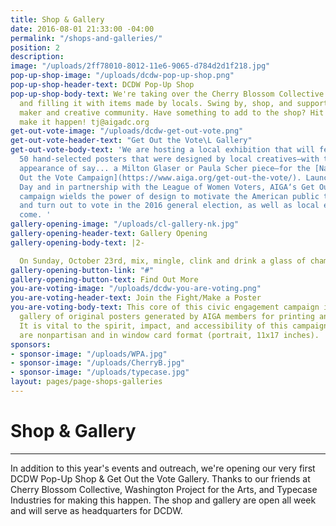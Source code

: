 ```yaml
---
title: Shop & Gallery
date: 2016-08-01 21:33:00 -04:00
permalink: "/shops-and-galleries/"
position: 2
description: 
image: "/uploads/2ff78010-8012-11e6-9065-d784d2d1f218.jpg"
pop-up-shop-image: "/uploads/dcdw-pop-up-shop.png"
pop-up-shop-header-text: DCDW Pop-Up Shop
pop-up-shop-body-text: We're taking over the Cherry Blossom Collective store front
  and filling it with items made by locals. Swing by, shop, and support our neighborhood
  maker and creative community. Have something to add to the shop? Hit us up and lets
  make it happen! tj@aigadc.org
get-out-vote-image: "/uploads/dcdw-get-out-vote.png"
get-out-vote-header-text: "Get Out the Vote\L Gallery"
get-out-vote-body-text: 'We are hosting a local exhibition that will feature up to
  50 hand-selected posters that were designed by local creatives—with the occasional
  appearance of say... a Milton Glaser or Paula Scher piece—for the [National Get
  Out the Vote Campaign](https://www.aiga.org/get-out-the-vote/). Launched on President’s
  Day and in partnership with the League of Women Voters, AIGA‘s Get Out the Vote
  campaign wields the power of design to motivate the American public to register
  and turn out to vote in the 2016 general election, as well as local elections to
  come. '
gallery-opening-image: "/uploads/cl-gallery-nk.jpg"
gallery-opening-header-text: Gallery Opening
gallery-opening-body-text: |2-

  On Sunday, October 23rd, mix, mingle, clink and drink a glass of champagne to toast the opening of the DC’s “Get Out the Vote” (GOTV) poster gallery.
gallery-opening-button-link: "#"
gallery-opening-button-text: Find Out More
you-are-voting-image: "/uploads/dcdw-you-are-voting.png"
you-are-voting-header-text: Join the Fight/Make a Poster
you-are-voting-body-text: This core of this civic engagement campaign is an online
  gallery of original posters generated by AIGA members for printing and public distribution.
  It is vital to the spirit, impact, and accessibility of this campaign that posters
  are nonpartisan and in window card format (portrait, 11x17 inches).
sponsors:
- sponsor-image: "/uploads/WPA.jpg"
- sponsor-image: "/uploads/CherryB.jpg"
- sponsor-image: "/uploads/typecase.jpg"
layout: pages/page-shops-galleries
---
```


# Shop & Gallery

---

In addition to this year's events and outreach, we're opening our very first DCDW Pop-Up Shop & Get Out the Vote Gallery. Thanks to our friends at Cherry Blossom Collective, Washington Project for the Arts, and Typecase Industries for making this happen. The shop and gallery are open all week and will serve as headquarters for DCDW.